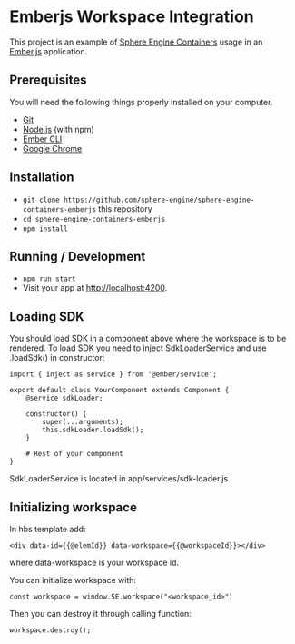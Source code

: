 # Emberjs Workspace Integration

This project is an example of [Sphere Engine Containers](https://sphere-engine.com/containers) usage in an [Ember.js](https://emberjs.com/) application.

## Prerequisites

You will need the following things properly installed on your computer.

* [Git](https://git-scm.com/)
* [Node.js](https://nodejs.org/) (with npm)
* [Ember CLI](https://cli.emberjs.com/release/)
* [Google Chrome](https://google.com/chrome/)

## Installation

* `git clone https://github.com/sphere-engine/sphere-engine-containers-emberjs` this repository
* `cd sphere-engine-containers-emberjs`
* `npm install`

## Running / Development

* `npm run start`
* Visit your app at [http://localhost:4200](http://localhost:4200).


## Loading SDK

You should load SDK in a component above where the workspace is to be rendered. To load SDK you need to inject SdkLoaderService and use .loadSdk() in constructor:

```
import { inject as service } from '@ember/service';

export default class YourComponent extends Component {
    @service sdkLoader;

    constructor() {
        super(...arguments);
        this.sdkLoader.loadSdk();
    }

    # Rest of your component
}
```

SdkLoaderService is located in app/services/sdk-loader.js

## Initializing workspace

In hbs template add:
```
<div data-id={{@elemId}} data-workspace={{@workspaceId}}></div>
```
where data-workspace is your workspace id.

You can initialize workspace with:
```
const workspace = window.SE.workspace("<workspace_id>")
```

Then you can destroy it through calling function:
```
workspace.destroy();
```
